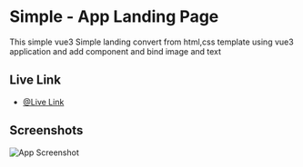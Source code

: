 # Simple - App Landing Page

This simple vue3 Simple landing convert from html,css template using vue3 application and add component and bind image and text

## Live Link

- [@Live Link](https://app-landing-page-vu3.netlify.app/)

## Screenshots

![App Screenshot](https://i.ibb.co/NSwMsgW/Screenshot-2.png)
